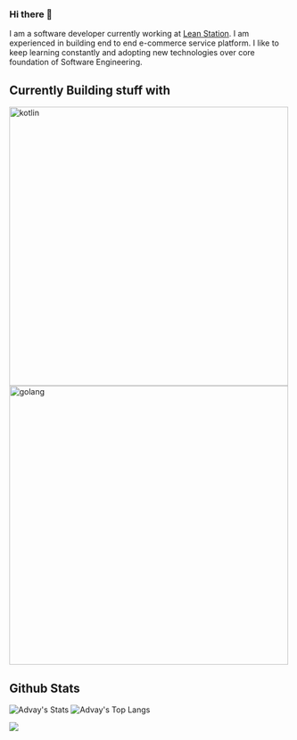 ### Hi there 👋

I am a software developer currently working at [Lean Station](https://leanstation.com). I am experienced in building end to end e-commerce service platform. I like to keep learning constantly and adopting new technologies over core foundation of Software Engineering.

## Currently Building stuff with
<img src="https://assets.hongkiat.com/uploads/hello-world-different-programming-languages/kotlin.jpg" width=500 alt="kotlin"> 
<img src="https://miro.medium.com/max/3200/1*8bPiDNL1K1ZdK9O_T5IVKw.png" width=500 alt="golang"> 


## Github Stats

![Advay's Stats](https://github-readme-stats.vercel.app/api?username=arajhansa&count_private=true&hide_border=true&show_icons=true&hide_title=true&hide=stars)
![Advay's Top Langs](https://github-readme-stats.vercel.app/api/top-langs/?username=arajhansa&layout=compact&hide=php&hide_border=true)

![](https://visitor-badge.glitch.me/badge?page_id=arajhansa.arajhansa)


